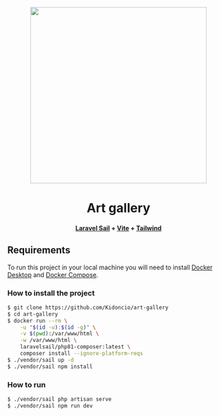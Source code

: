 <p align="center"><a href="https://laravel.com" target="_blank"><img src="https://raw.githubusercontent.com/laravel/art/master/logo-lockup/5%20SVG/2%20CMYK/1%20Full%20Color/laravel-logolockup-cmyk-red.svg" width="400"></a></p>

<h1 align="center">
Art gallery
</h1>

<h4 align="center">
<a href="https://laravel.com/docs/9.x/sail">Laravel Sail</a> + <a href="https://vitejs.dev/">Vite</a> + <a href="https://tailwindcss.com/">Tailwind</a>
</h4>

## Requirements

To run this project in your local machine you will need to install [Docker Desktop](https://www.docker.com/products/docker-desktop) and [Docker Compose](https://docs.docker.com/compose/install/).

### How to install the project

```bash
$ git clone https://github.com/Kidoncio/art-gallery
$ cd art-gallery
$ docker run --rm \
    -u "$(id -u):$(id -g)" \
    -v $(pwd):/var/www/html \
    -w /var/www/html \
    laravelsail/php81-composer:latest \
    composer install --ignore-platform-reqs
$ ./vendor/sail up -d
$ ./vendor/sail npm install
```

### How to run

```bash
$ ./vendor/sail php artisan serve
$ ./vendor/sail npm run dev
```
